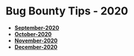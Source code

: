 # Bug Bounty Tips - 2020
- **[September-2020](September-2020.md)**
- **[October-2020](October-2020.md)**
- **[November-2020](November-2020.md)**
- **[December-2020](December-2020.md)**
